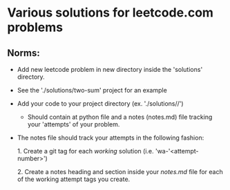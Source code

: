# Various solutions for leetcode.com problems

## Norms:
* Add new leetcode problem in new directory inside the 'solutions' directory.
 * See the './solutions/two-sum' project for an example


* Add your code to your project directory (ex. './solutions/<your-problem>/')
  * Should contain at python file and a notes (notes.md) file tracking your 'attempts' of your problem.


* The notes file should track your attempts in the following fashion:

  1\. Create a git tag for each *working* solution (i.e. 'wa-'\<attempt-number>')

  2\. Create a notes heading and section inside your *notes.md* file for each of the working attempt tags you create.

